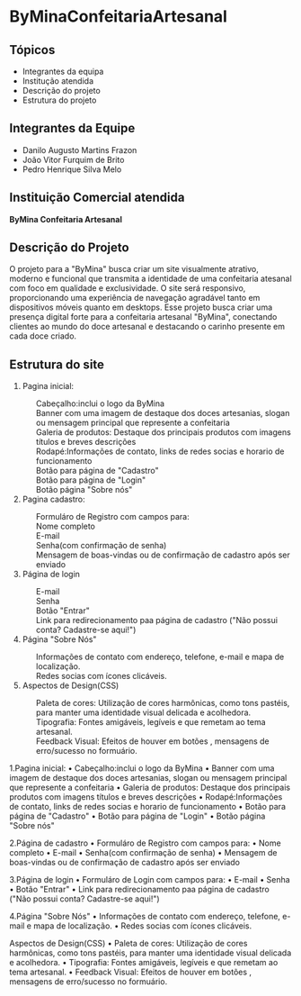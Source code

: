 # ByMinaConfeitariaArtesanal


<h2>Tópicos</h2>
<ul>
  <li>Integrantes da equipa</li>
  <li>Institução atendida</li>
  <li>Descrição do projeto</li>
  <li>Estrutura do projeto</li>
</ul>

<h2>Integrantes da Equipe </h2>
<ul>
  <li>Danilo Augusto Martins Frazon</li>
  <li>João Vitor Furquim de Brito</li>
  <li>Pedro Henrique Silva Melo</li>
</ul>

<h2>Instituição Comercial atendida</h2>
<Strong>ByMina Confeitaria Artesanal</Strong>

<h2 id=>Descrição do Projeto</h2>
<p >O projeto para a "ByMina" busca criar um site visualmente atrativo, moderno e funcional que transmita a identidade de uma
confeitaria atesanal  com foco em qualidade e exclusividade. O site será responsivo, proporcionando uma experiência de
navegação agradável tanto em dispositivos  móveis quanto em desktops. Esse projeto busca criar uma presença digital forte
para a confeitaria artesanal "ByMina", conectando clientes ao mundo do doce artesanal e destacando o carinho presente em cada doce 
criado. </p>

<h2>Estrutura do site</h2>
<ol>
  <li>Pagina inicial:</li>
  <ul>
    <il>Cabeçalho:inclui o logo da ByMina <br> </il>
    <il>Banner com uma imagem de destaque dos doces artesanias, slogan ou mensagem principal que represente a confeitaria <br> </il>
    <il>Galeria de produtos: Destaque dos principais produtos com imagens títulos e breves descrições<br></il>
    <il>Rodapé:Informações de contato, links de redes socias e horario de funcionamento<br></il>
    <il>Botão para página de "Cadastro"<br></il>
    <il>Botão para página de "Login"<br></il>
    <il>Botão página "Sobre nós"<br></il>
  </ul>
  <li>Pagina cadastro:</li>
  <ul>
    <il>Formuláro de Registro com campos para:<br></il>
    <il>Nome completo<br></il>
    <il>E-mail<br></il>
    <il>Senha(com confirmação de senha)<br></il>
    <il>Mensagem de boas-vindas ou de confirmação de cadastro após ser enviado<br></il>
   
  </ul>
  <li>Página de login</li>
  <ul>
    <il>E-mail<br></il>
    <il>Senha<br></il>
    <il>Botão "Entrar"<br></il>
    <il>Link para redirecionamento paa página de cadastro ("Não possui conta? Cadastre-se aqui!")<br></il>
   
  </ul>
   <li>Página "Sobre Nós"</li>
  <ul>
    <il>Informações de contato com endereço, telefone, e-mail e mapa de localização.<br></il>
    <il>Redes socias com ícones clicáveis.<br></il>

  </ul>
  <li>Aspectos de Design(CSS)</li>
  <ul>
    <il>Paleta de cores: Utilização de cores harmônicas, como tons pastéis, para manter uma identidade visual delicada e acolhedora.<br></il>
    <il>Tipografia: Fontes amigáveis, legíveis e que remetam ao tema artesanal.<br></il>
    <il>Feedback Visual: Efeitos de houver em botões , mensagens de erro/sucesso no formuário.<br></il>
   
  </ul>
</ol>
1.Pagina inicial:
    • Cabeçalho:inclui o logo da ByMina 
    • Banner com uma imagem de destaque dos doces artesanias, slogan ou mensagem principal que represente a confeitaria
    • Galeria de produtos: Destaque dos principais produtos com imagens títulos e breves descrições
    • Rodapé:Informações de contato, links de redes socias e horario de funcionamento 
    • Botão para página de "Cadastro"
    • Botão para página de "Login"
    • Botão página "Sobre nós"

2.Página de cadastro
    • Formuláro de Registro com campos para:
    • Nome completo
    • E-mail
    • Senha(com confirmação de senha)
    • Mensagem de boas-vindas ou de confirmação de cadastro após ser enviado

3.Página de login
    • Formuláro de Login com campos para:
    • E-mail
    • Senha
    • Botão "Entrar"
    • Link para redirecionamento paa página de cadastro ("Não possui conta? Cadastre-se aqui!")

4.Página "Sobre Nós"
    • Informações de contato com endereço, telefone, e-mail e mapa de localização.
    • Redes socias com ícones clicáveis.

Aspectos de Design(CSS)
    • Paleta de cores: Utilização de cores harmônicas, como tons pastéis, para manter uma identidade visual delicada e acolhedora.
    • Tipografia: Fontes amigáveis, legíveis e que remetam ao tema artesanal.
    • Feedback Visual: Efeitos de houver em botões , mensagens de erro/sucesso no formuário.
      




